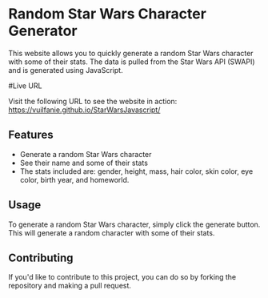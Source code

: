 # Random Star Wars Character Generator

This website allows you to quickly generate a random Star Wars character with some of their stats. The data is pulled from the Star Wars API (SWAPI) and is generated using JavaScript.

#Live URL

Visit the following URL to see the website in action: https://vuilfanie.github.io/StarWarsJavascript/

## Features

- Generate a random Star Wars character
- See their name and some of their stats
- The stats included are: gender, height, mass, hair color, skin color, eye color, birth year, and homeworld.

## Usage

To generate a random Star Wars character, simply click the generate button. This will generate a random character with some of their stats. 

## Contributing

If you'd like to contribute to this project, you can do so by forking the repository and making a pull request.
